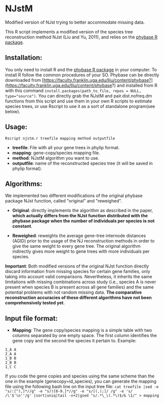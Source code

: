 # NJstM
Modified version of NJst trying to better accommodate missing data.

This R script implements a modified version of the species tree reconstruction method NJst (Liu and Yu, 2011), and relies on the [phybase R package](https://faculty.franklin.uga.edu/lliu/content/phybase?).

Installation:
-------------
You only need to install R and the [phybase R package](https://faculty.franklin.uga.edu/lliu/content/phybase?) in your computer. To install R follow the common procedures of your SO. Phybase can be directly downloaded from [https://faculty.franklin.uga.edu/lliu/content/phybase?](https://faculty.franklin.uga.edu/lliu/content/phybase?) and installed from R with this command `install.packages(path_to_file, repos = NULL, type="source")`.
You can directly grab the NJstM and pair.dist.nofreq.dm functions from this script and use them in your own R scripts to estimate species trees, or use Rscript to use it as a sort of standalone program(see below).

Usage:
-----
`Rscript njstm.r treefile mapping method outputfile`  
* **treefile**: File with all your gene trees in phylip format.
* **mapping**: gene-copy/species mapping file.
* **method**: NJstM algorithm you want to use.
* **outputfile**: name of the reconstructed species tree (it will be saved in phylip format).

Algorithms:
----------
We implemented two different modifications of the original phybase package NJst function, called "original" and "reweighed".

* **Original**: directly implements the algorithm as described in the paper, **which actually differs from the NJst function distributed with the phybase package when the number of individuals per species is not constant**.
 
* **Reweighed**: reweights the average gene-tree internode distances (AGID) prior to the usage of the NJ reconstruction methods in order to give the same weight to every gene tree. The original algorithm indirectly gives more weight to gene trees with more individuals per species. 

**Important**: Both modified versions of the original NJst function directly discard information from missing species for certain gene families, only taking into account valid comparisons. Nevertheless, it inherits the same limitations with missing combinations across study (i.e., species A is never present when species B is present across all gene families) and the same potential problems with not random missing data. **The comparative reconstruction accuracies of these different algorithms have not been comprehensively tested yet**.

Input file format:
------------------
* **Mapping**: The gene copy/species mapping is a simple table with two columns separated by one empty space. The first column identifies the gene copy and the second the species it pertain to. Example:
```
1_A A
2_A A
1_B B
2_B B
1_C C
```

If you code the gene copies and species using the same scheme than the one in the example (genecopy=id_species), you can generate the mapping file using the following bash line on the input tree file:
`cat treefile |sed -e "s/:[^),]*//g" -e "s/)[0-9.]*//g" -e "s/[(,);]/ /g" -e 's/ /\'$'\n''/g' |sort|uniq|tail -n+2|gsed "s/.*\_\(.*\)$/& \1/" > mapping`
